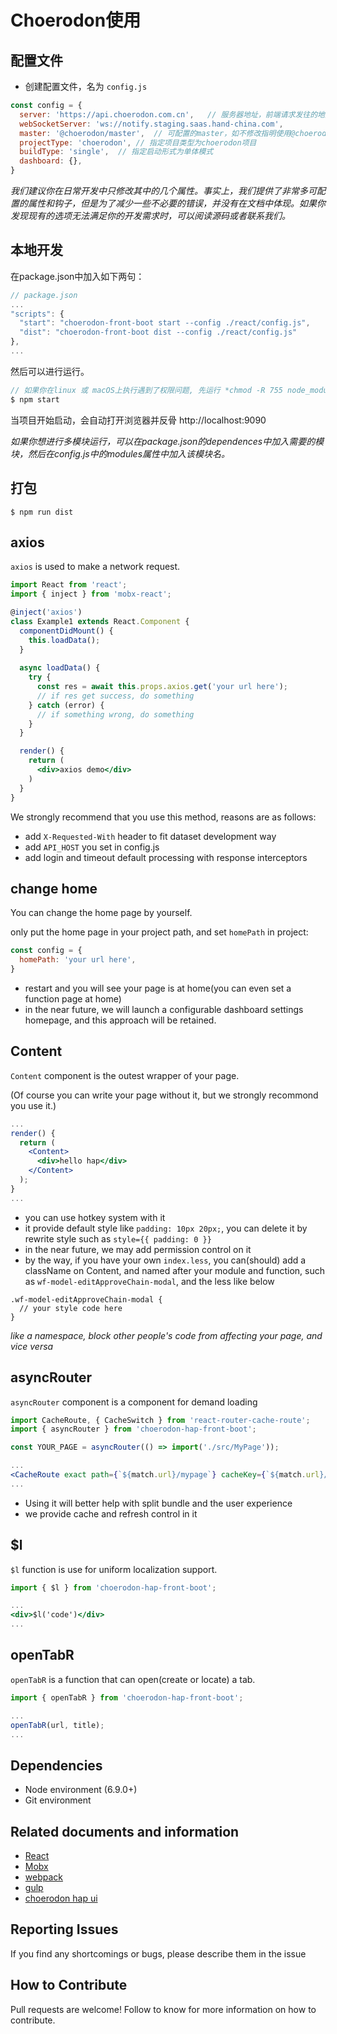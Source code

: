 # Choerodon使用

## 配置文件

* 创建配置文件，名为 `config.js`

```js
const config = {
  server: 'https://api.choerodon.com.cn',   // 服务器地址，前端请求发往的地方
  webSocketServer: 'ws://notify.staging.saas.hand-china.com',
  master: '@choerodon/master',  // 可配置的master，如不修改指明使用@choerodon/master
  projectType: 'choerodon', // 指定项目类型为choerodon项目
  buildType: 'single',  // 指定启动形式为单体模式
  dashboard: {},
}
```

*我们建议你在日常开发中只修改其中的几个属性。事实上，我们提供了非常多可配置的属性和钩子，但是为了减少一些不必要的错误，并没有在文档中体现。如果你发现现有的选项无法满足你的开发需求时，可以阅读源码或者联系我们。*

## 本地开发

在package.json中加入如下两句：

```javascript
// package.json
...
"scripts": {
  "start": "choerodon-front-boot start --config ./react/config.js",
  "dist": "choerodon-front-boot dist --config ./react/config.js"
},
...
```

然后可以进行运行。

```javascript
// 如果你在linux 或 macOS上执行遇到了权限问题, 先运行 *chmod -R 755 node_modules*
$ npm start
```

当项目开始启动，会自动打开浏览器并反骨 http://localhost:9090

*如果你想进行多模块运行，可以在package.json的dependences中加入需要的模块，然后在config.js中的modules属性中加入该模块名。*

## 打包

```
$ npm run dist
```

## axios

`axios` is used to make a network request.

```jsx
import React from 'react';
import { inject } from 'mobx-react';

@inject('axios')
class Example1 extends React.Component {
  componentDidMount() {
    this.loadData();
  }
  
  async loadData() {
    try {
      const res = await this.props.axios.get('your url here');
      // if res get success, do something
    } catch (error) {
      // if something wrong, do something
    }
  }

  render() {
    return (
      <div>axios demo</div>
    )
  }
}

```

We strongly recommend that you use this method, reasons are as follows:

- add `X-Requested-With` header to fit dataset development way
- add `API_HOST` you set in config.js
- add login and timeout default processing with response interceptors

## change home

You can change the home page by yourself.

only put the home page in your project path, and set `homePath` in project:

```jsx
const config = {
  homePath: 'your url here',
}
```

- restart and you will see your page is at home(you can even set a function page at home)
- in the near future, we will launch a configurable dashboard settings homepage, and this approach will be retained.

## Content

`Content` component is the outest wrapper of your page.

(Of course you can write your page without it, but we strongly recommond you use it.)

```jsx
...
render() {
  return (
    <Content>
      <div>hello hap</div>
    </Content>
  );
}
...
```

- you can use hotkey system with it
- it provide default style like `padding: 10px 20px;`, you can delete it by rewrite style such as `style={{ padding: 0 }}`
- in the near future, we may add permission control on it
- by the way, if you have your own `index.less`, you can(should) add a className on Content, and named after your module and function, such as `wf-model-editApproveChain-modal`, and the less like below
```less
.wf-model-editApproveChain-modal {
  // your style code here
}
```
*like a namespace, block other people's code from affecting your page, and vice versa*

## asyncRouter

`asyncRouter` component is a component for demand loading

```jsx
import CacheRoute, { CacheSwitch } from 'react-router-cache-route';
import { asyncRouter } from 'choerodon-hap-front-boot';

const YOUR_PAGE = asyncRouter(() => import('./src/MyPage'));

...
<CacheRoute exact path={`${match.url}/mypage`} cacheKey={`${match.url}/mypage`} component={ApvStratYOUR_PAGEegy} />
...
```

- Using it will better help with split bundle and the user experience
- we provide cache and refresh control in it

## $l

`$l` function is use for uniform localization support.

```jsx
import { $l } from 'choerodon-hap-front-boot';

...
<div>$l('code')</div>
...
```

## openTabR
`openTabR` is a function that can open(create or locate) a tab.

```jsx
import { openTabR } from 'choerodon-hap-front-boot';

...
openTabR(url, title);
...
```

## Dependencies

 * Node environment (6.9.0+)
 * Git environment

## Related documents and information

* [React](https://reactjs.org)
* [Mobx](https://github.com/mobxjs/mobx)
* [webpack](https://webpack.docschina.org)
* [gulp](https://gulpjs.com)
* [choerodon hap ui](http://hap-ui.staging.saas.hand-china.com)

## Reporting Issues
If you find any shortcomings or bugs, please describe them in the issue

## How to Contribute
Pull requests are welcome! Follow to know for more information on how to contribute.